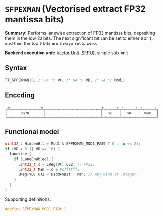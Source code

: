 # `SFPEXMAN` (Vectorised extract FP32 mantissa bits)

**Summary:** Performs lanewise extraction of FP32 mantissa bits, depositing them in the low 23 bits. The next significant bit can be set to either `0` or `1`, and then the top 8 bits are always set to zero.

**Backend execution unit:** [Vector Unit (SFPU)](VectorUnit.md), simple sub-unit

## Syntax

```c
TT_SFPEXMAN(0, /* u4 */ VC, /* u4 */ VD, /* u4 */ Mod1)
```

## Encoding

![](../../../Diagrams/Out/Bits32_SFPEXMAN.svg)

## Functional model

```c
uint32_t HiddenBit = Mod1 & SFPEXMAN_MOD1_PAD9 ? 0 : 1u << 23;
if (VD < 8 || VD == 16) {
  lanewise {
    if (LaneEnabled) {
      uint32_t c = LReg[VC].u32; // FP32.
      uint32_t Man = c & 0x7fffff;
      LReg[VD].u32 = HiddenBit + Man; // Any kind of integer.
    }
  }
}
```

Supporting definitions:
```c
#define SFPEXMAN_MOD1_PAD9 1
```
